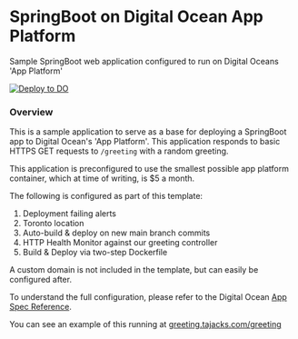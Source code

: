 # SpringBoot on Digital Ocean App Platform
Sample SpringBoot web application configured to run on Digital Oceans 'App Platform'

[![Deploy to DO](https://www.deploytodo.com/do-btn-blue.svg)](https://cloud.digitalocean.com/apps/new?repo=https://github.com/tajacks/doap-spring-boot/tree/main&refcode=b188b09a9931)


### Overview
This is a sample application to serve as a base for deploying a SpringBoot app to Digital Ocean's 'App Platform'. This application
responds to basic HTTPS GET requests to `/greeting` with a random greeting.

This application is preconfigured to use the smallest possible app platform container, which at time of writing, is $5 a month.

The following is configured as part of this template:

1. Deployment failing alerts
2. Toronto location
3. Auto-build & deploy on new main branch commits
4. HTTP Health Monitor against our greeting controller
5. Build & Deploy via two-step Dockerfile

A custom domain is not included in the template, but can easily be configured after. 

To understand the full configuration, please refer to the Digital Ocean [App Spec Reference](https://docs.digitalocean.com/products/app-platform/reference/app-spec/).

You can see an example of this running at <a href="https://greeting.tajacks.com/greeting" target="_blank">greeting.tajacks.com/greeting</a>

